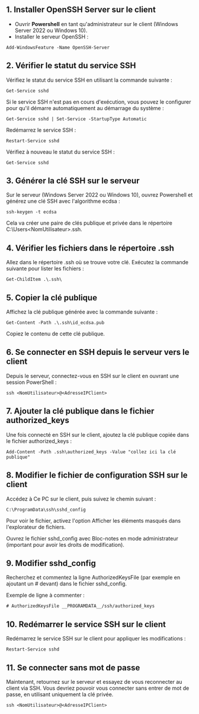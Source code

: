 ## 1. Installer OpenSSH Server sur le client

- Ouvrir **Powershell** en tant qu'administrateur sur le client (Windows Server 2022 ou Windows 10).
- Installer le serveur OpenSSH :

```
Add-WindowsFeature -Name OpenSSH-Server
```

## 2. Vérifier le statut du service SSH
Vérifiez le statut du service SSH en utilisant la commande suivante :

```
Get-Service sshd
```

Si le service SSH n'est pas en cours d'exécution, vous pouvez le configurer pour qu'il démarre automatiquement au démarrage du système :

```
Get-Service sshd | Set-Service -StartupType Automatic
```

Redémarrez le service SSH :

```
Restart-Service sshd
```

Vérifiez à nouveau le statut du service SSH :

```
Get-Service sshd
```

## 3. Générer la clé SSH sur le serveur
Sur le serveur (Windows Server 2022 ou Windows 10), ouvrez Powershell et générez une clé SSH avec l'algorithme ecdsa :

```
ssh-keygen -t ecdsa
```

Cela va créer une paire de clés publique et privée dans le répertoire C:\Users\<NomUtilisateur>\.ssh.

## 4. Vérifier les fichiers dans le répertoire .ssh
Allez dans le répertoire .ssh où se trouve votre clé. Exécutez la commande suivante pour lister les fichiers :

```
Get-ChildItem .\.ssh\
```

## 5. Copier la clé publique
Affichez la clé publique générée avec la commande suivante :

```
Get-Content -Path .\.ssh\id_ecdsa.pub
```

Copiez le contenu de cette clé publique.

## 6. Se connecter en SSH depuis le serveur vers le client
Depuis le serveur, connectez-vous en SSH sur le client en ouvrant une session PowerShell :

```
ssh <NomUtilisateur>@<AdresseIPClient>
```

## 7. Ajouter la clé publique dans le fichier authorized_keys
Une fois connecté en SSH sur le client, ajoutez la clé publique copiée dans le fichier authorized_keys :

```
Add-Content -Path .ssh\authorized_keys -Value "collez ici la clé publique"
```

## 8. Modifier le fichier de configuration SSH sur le client
Accédez à Ce PC sur le client, puis suivez le chemin suivant :

```
C:\ProgramData\ssh\sshd_config
```

Pour voir le fichier, activez l'option Afficher les éléments masqués dans l'explorateur de fichiers.

Ouvrez le fichier sshd_config avec Bloc-notes en mode administrateur (important pour avoir les droits de modification).

## 9. Modifier sshd_config
Recherchez et commentez la ligne AuthorizedKeysFile (par exemple en ajoutant un # devant) dans le fichier sshd_config.

Exemple de ligne à commenter :

```
# AuthorizedKeysFile __PROGRAMDATA__/ssh/authorized_keys
```

## 10. Redémarrer le service SSH sur le client
Redémarrez le service SSH sur le client pour appliquer les modifications :

```
Restart-Service sshd
```

## 11. Se connecter sans mot de passe
Maintenant, retournez sur le serveur et essayez de vous reconnecter au client via SSH. Vous devriez pouvoir vous connecter sans entrer de mot de passe, en utilisant uniquement la clé privée.

```
ssh <NomUtilisateur>@<AdresseIPClient>
```
